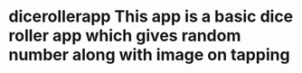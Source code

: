 # dicerollerapp This app is a basic dice roller app which gives random number along with image on tapping
